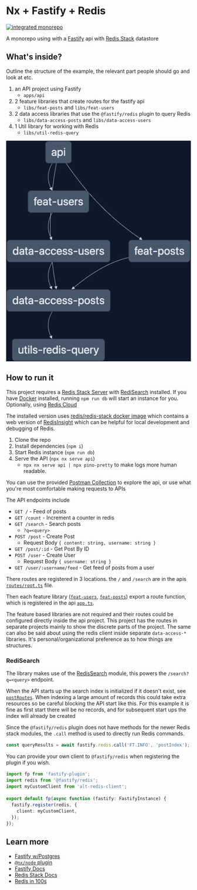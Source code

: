 # Nx + Fastify + Redis

[![integrated monorepo](https://img.shields.io/static/v1?label=Nx%20setup&message=integrated%20monorepo&color=blue)](https://nx.dev/concepts/integrated-vs-package-based#integrated-repos)

A monorepo using with a [Fastify](https://www.fastify.io/docs/latest/) api with [Redis Stack](https://redis.io/docs/stack/about/) datastore

## What's inside?

Outline the structure of the example, the relevant part people should go and look at etc.

1. an API project using Fastify
   - `apps/api`
1. 2 feature libraries that create routes for the fastify api
   - `libs/feat-posts` and `libs/feat-users`
1. 2 data access libraries that use the `@fastify/redis` plugin to query Redis
   - `libs/data-access-posts` and `libs/data-access-users`
1. 1 Util library for working with Redis
   - `libs/util-redis-query`

![Nx Project Graph of all the projects and how the relate to each other](./extras/graph.png)

## How to run it

This project requires a [Redis Stack Server](https://redis.io/docs/stack/use-cases/) with [RediSearch](https://redis.io/docs/stack/search/) installed. If you have [Docker](https://www.docker.com/products/docker-desktop/) installed, running `npm run db` will start an instance for you. Optionally, using [Redis Cloud](https://redis.com/try-free/)

The installed version uses [redis/redis-stack docker image](https://redis.io/docs/stack/get-started/install/docker/#redisredis-stack) which contains a web version of [RedisInsight](https://redis.com/redis-enterprise/redis-insight/) which can be helpful for local development and debugging of Redis.

1. Clone the repo
1. Install dependencies (`npm i`)
1. Start Redis instance (`npm run db`)
1. Serve the API (`npx nx serve api`)
   - `npx nx serve api | npx pino-pretty` to make logs more human readable.

You can use the provided [Postman Collection](./extras/Nx_Fastify_Redis.postman_collection.json) to explore the api, or use what you're most comfortable making requests to APIs

The API endpoints include

- `GET /` - Feed of posts
- `GET /count` - Increment a counter in redis
- `GET /search` - Search posts
  - `?q=<query>`
- `POST /post` - Create Post
  - Request Body `{ content: string, username: string }`
- `GET /post/:id` - Get Post By ID
- `POST /user` - Create User
  - Request Body `{ username: string }`
- `GET /user/:username/feed` - Get feed of posts from a user

There routes are registered in 3 locations.
the `/` and `/search` are in the apis [`routes/root.ts`](./apps/api/src/app/routes/root.ts) file.

Then each feature library ([`feat-users`](./libs/feat-users/src/index.ts), [`feat-posts`](./libs/feat-posts/src/index.ts)) export a route function, which is registered in the api [`app.ts`](./apps/api/src/app/app.ts).

The feature based libraries are not required and their routes could be configured directly inside the api project.
This project has the routes in separate projects mainly to show the discrete parts of the project. The same can also be said about using the redis client inside separate `data-access-*` libraries.
It's personal/organizational preference as to how things are structures.

### RediSearch

The library makes use of the [RedisSearch](https://redis.io/docs/stack/search/) module, this powers the `/search?q=<query>` endpoint.

When the API starts up the search index is initialized if it doesn't exist, see [`postRoutes`](./libs/feat-posts/src/index.ts#10).
When indexing a large amount of records this could take extra resources so be careful blocking the API start like this.
For this example it is fine as first start there will be no records, and for subsequent start ups the index will already be created

Since the `@fastify/redis` plugin does not have methods for the newer Redis stack modules, the `.call` method is used to directly run Redis commands.

```ts
const queryResults = await fastify.redis.call('FT.INFO', 'postIndex');
```

You can provide your own client to `@fastify/redis` when registering the plugin if you wish.

```ts
import fp from 'fastify-plugin';
import redis from '@fastify/redis';
import myCustomClient from 'alt-redis-client';

export default fp(async function (fastify: FastifyInstance) {
  fastify.register(redis, {
    client: myCustomClient,
  });
});
```

## Learn more

- [Fastify w/Postgres](https://github.com/khulnasoft/nx-recipes/tree/main/fastify-postgres#readme)
- [`@nx/node` plugin](https://nx.dev/packages/node/documents/overview)
- [Fastify Docs](https://www.fastify.io/docs/latest/)
- [Redis Stack Docs](https://redis.io/docs/stack/about/)
- [Redis in 100s](https://www.youtube.com/watch?v=G1rOthIU-uo)
